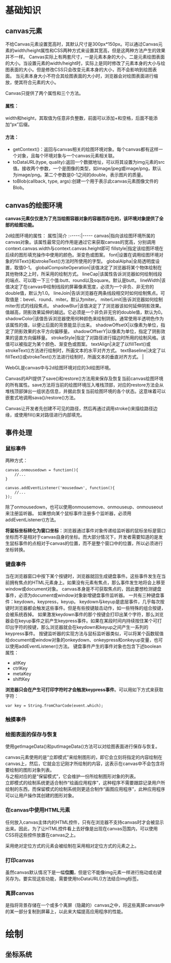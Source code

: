 # 基础知识
## canvas元素
不给Canvas元素设置宽高时，其默认尺寸是300px*150px。可以通过Canvas元素的width/height属性和CSS两种方式来设置其宽高，但是这两种方法产生的效果并不一样。
Canvas实际上有两套尺寸，一是元素本身的大小，二是元素绘图表面的大小。当设置元素的width/height时，实际上是同时修改了元素本身的大小与绘图表面的大小。但是修改CSS只会改变元素本身的大小，而不会影响到绘图表面。
当元素本身大小不符合其绘图表面的大小时，浏览器会对绘图表面进行缩放，使其符合元素的大小。


Canvas只提供了两个属性和三个方法。
#### 属性：
width和height，其取值为任意非负整数，前面可以添加+和空格，后面不能添加“px”后缀。
#### 方法：
- getContext()：返回与canvas相关的绘图环境对象。每个canvas都有这样一个对象，且每个环境对象与一个canvas元素相关联。
- toDataURL(type, quality):返回一个数据地址，可以将其设置为img元素的src值。接收两个参数，一个是图像的类型，如image/jpeg或image/png，默认为image/png。第二个参数是0-1之间的double，表示图片的质量。
- toBlob(callback, type, args):创建一个用于表示此canvas元素图像文件的Blob。

## canvas的绘图环境
**canvas元素仅仅是为了充当绘图容器对象的容器而存在的，该环境对象提供了全部的绘图功能。**

2d绘图环境的属性：
属性|简介
:-----:|-----
canvas|指向该绘图环境所属的canvas对象。该属性最常见的作用是通过它来获取canvas的宽高，分别调用context.canvas.width与context.canvas.height即可
fillstyle|指定该绘图环境在后续的图形填充操作中使用的颜色。渐变色或图案。
font|设置在调用绘图环境对象的fillText()和strokeText()方法时所使用的字型。
globalAlpha|全局透明度设置，取值0-1。
globalCompsiteOperation|该值决定了浏览器将某个物体绘制在其他物体之上时，所采用的绘制方式。
lineCap|该属性告诉浏览器如何绘制线段的端点、可以取一下三个值:butt、round以及square。默认是butt。
lineWidth|该值决定了在canvas中绘制线段的屏幕像素宽度，必须为一个非负、非无穷的double值，默认为1.0。
lineJoin|告诉浏览器在两条线段相交时如何绘制焦点。可取值是：bevel、round、miter。默认为miter。
miterLimit|告诉浏览器如何绘制miter形式的线段焦点。
shadowBlur|该值决定了了浏览器该如何延伸阴影效果。值越高，阴影效果延伸的越远。它必须是一个非负非无穷的double值，默认为0。
shadowColor|该值告诉浏览器使用何种颜色来绘制阴影。通常使用半透明色作为该属性的值，以便让后面的背景能显示出来。
shadowOffsetX|以像素为单位，指定了阴影效果的水平方向偏移量。
shadowOffserY|以像素为单位，指定了阴影效果的竖直方向偏移量。
strokeStyle|指定了对路径进行描边时所用的绘制风格。该值可以被指定为某个颜色、渐变色或图案。
textAlign|决定了以fillText()或strokeText()方法进行绘制时，所画文本的水平对齐方式。
textBaseline|决定了以fillText()或strokeText()方法进行绘制时，所画文本的垂直对齐方式。
|

WebGL是canvas中与2d绘图环境对应的3d绘图环境。

Canvas的API提供了save()和restore()方法用来保存及恢复当前canvas绘图环境的所有属性。save方法将当前的绘图环境压入堆栈顶部，对应的restore方法会从堆栈顶部弹出一组状态信息，并据此恢复当前绘图环境的各个状态。这意味着可以嵌套式地调用sava()/restore()方法。

Canvas让开发者先创建不可见的路径，然后再通过调用stroke()来描绘路径边缘，或使用fill()来对路径进行内部填充。

## 事件处理
### 鼠标事件
两种方式：
```
canvas.onmousedown = function(){
	//...
}

canvas.addEventListener('mousedown', function(){
	//...
});
```
除了onmousedown，也可以使用onmousemove、onmouseup、onmouseout来注册监听器。
如果想向某个鼠标事件注册多个监听器，必须用addEventListener()方法。

**将鼠标坐标转化为窗口坐标**：浏览器通过事件对象传递给监听器的鼠标坐标是窗口坐标而不是相对于canvas自身的坐标。而大部分情况下，开发者需要知道的是发生鼠标事件的点相对于canvas的位置，而不是整个窗口中的位置，所以必须进行坐标转换。

### 键盘事件
当在浏览器窗口中按下某个按键时，浏览器就回生成键盘事件。这些事件发生在当前拥有焦点的HTML元素身上。如果没有元素有焦点，那么事件发生地将会上移至window或document对象。
canvas本身是不可获取焦点的，因此要想检测键盘事件，必须为document或window对象新增键盘事件监听器。
一共有三种键盘事件：keydown，keypress，keyup。
keydown与keyup是底层事件，几乎每次按键时浏览器都会触发这些事件。但是有些按键敲击动作，如一些特殊的组合按键，会被系统吞掉。
如果激发keydown事件的那个按键会打印出某个字符，那么浏览器会在keyup事件之前产生keypress事件。如果在某段时间内持续按住某个可打印出字符的按键，那么浏览器就会在keydown和keyup之间产生一系列的keypress事件。
按键监听器的实现方法与鼠标监听器类似，可以将某个函数赋值给document或window对象的onkeydown、onkeypress和onkeyup变量，也可以使用addEventListener()方法。
键盘事件产生的事件对象也包含下述boolean属性：
- altKey
- ctrlKey
- metaKey
- shiftKey

**浏览器只会在产生可打印字符时才会触发keypress事件**。可以用如下方式来获取字符：
```
var key = String.fromCharCode(event.which);
```

### 触摸事件   
    
### 绘图表面的保存与恢复    
使用getImageData()和putImageData()方法可以对绘图表面进行保存与恢复。     
    
canvas元素使用的是“立即模式”来绘制图形的，即它会立刻将指定的内容绘制在canvas上，然后，它就会忘记刚才所绘制的内容，这表示在canvas中不会包含将要绘制的图形对象列表。   
与之相对应的是“保留模式”，它会维护一份所绘制图形对象的列表。    
立即模式的绘制系统更适合制作“绘画应用程序”，这种程序不需要跟踪记录用户所绘制的东西，而保留模式的绘制系统则更适合制作“画图应用程序”，此种应用程序可以让用户操作其创建的图形对象。   
    
### 在canvas中使用HTML元素   
任何放入canvas主体内的HTML控件，只有在浏览器不支持canvas时才会被显示出来。因此，为了让HTML控件看上去好像是出现在canvas范围内，可以使用CSS将这些控件放置在canvas之上。    
    
采用绝对定位方式的元素会被绘制在采用相对定位方式的元素之上。   
    
### 打印canvas   
虽然canvas默认情况下是一幅**位图**，但是它不能像img元素一样进行拖动或右键另存为。要实现这些功能，需要使用toDataURL()方法结合img标签。          
   
### 离屏canvas
是指将背景存储在一个或多个离屏（隐藏的）canvas之中，将这些离屏canvas中的某一部分复制到屏幕上，以此来大幅提高应用程序的性能。    
    
# 绘制
## 坐标系统    











